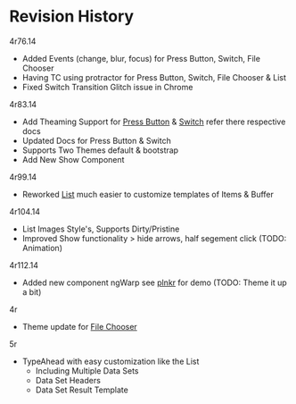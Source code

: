 Revision History
==================
4r76.14
* Added Events (change, blur, focus) for Press Button, Switch, File Chooser
* Having TC using protractor for Press Button, Switch, File Chooser & List
* Fixed Switch Transition Glitch issue in Chrome

4r83.14
* Add Theaming Support for [Press Button](http://gkodes.github.io/ngul/#nuPressButton) & [Switch](http://gkodes.github.io/ngul/#nuSwitch) refer there respective docs
* Updated Docs for Press Button & Switch
* Supports Two Themes default & bootstrap
* Add New Show Component

4r99.14
* Reworked [List](http://gkodes.github.io/ngul/#nuList) much easier to customize templates of Items & Buffer

4r104.14
* List Images Style's, Supports Dirty/Pristine
* Improved Show functionality > hide arrows, half segement click (TODO: Animation)

4r112.14
* Added new component ngWarp see [plnkr](http://plnkr.co/edit/qvnLq1?p=info) for demo (TODO: Theme it up a bit)

4r
* Theme update for [File Chooser](http://gkodes.github.io/ngul/#nuFileChooser)

5r
* TypeAhead with easy customization like the List
    - Including Multiple Data Sets
    - Data Set Headers
    - Data Set Result Template